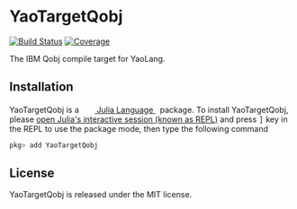 # YaoTargetQobj

[![Build Status](https://github.com/QuantumBFS/YaoTargetQobj.jl/workflows/CI/badge.svg)](https://github.com/QuantumBFS/YaoTargetQobj.jl/actions)
[![Coverage](https://codecov.io/gh/QuantumBFS/YaoTargetQobj.jl/branch/master/graph/badge.svg)](https://codecov.io/gh/QuantumBFS/YaoTargetQobj.jl)

The IBM Qobj compile target for YaoLang.

## Installation

<p>
YaoTargetQobj is a &nbsp;
    <a href="https://julialang.org">
        <img src="https://raw.githubusercontent.com/JuliaLang/julia-logo-graphics/master/images/julia.ico" width="16em">
        Julia Language
    </a>
    &nbsp; package. To install YaoTargetQobj,
    please <a href="https://docs.julialang.org/en/v1/manual/getting-started/">open
    Julia's interactive session (known as REPL)</a> and press <kbd>]</kbd> key in the REPL to use the package mode, then type the following command
</p>

```julia
pkg> add YaoTargetQobj
```

## License

YaoTargetQobj is released under the MIT license.
